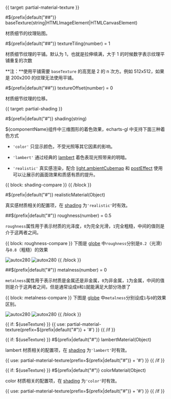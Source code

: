 {{ target: partial-material-texture }}

#${prefix|default("##")} baseTexture(string|HTMLImageElement|HTMLCanvasElement)

材质细节的纹理贴图。

#${prefix|default("##")} textureTiling(number) = 1

材质细节纹理的平铺。默认为 1，也就是拉伸填满，大于 1 的时候数字表示纹理平铺重复的次数

**注：**使用平铺需要 `baseTexture` 的高宽是 2 的 n 次方。例如 512x512，如果是 200x200 的纹理无法使用平铺。

#${prefix|default("##")} textureOffset(number) = 0

材质细节纹理的位移。


{{ target: partial-shading }}

#${prefix|default("#")} shading(string)

${componentName}组件中三维图形的着色效果，echarts-gl 中支持下面三种着色方式

+ `'color'`
只显示颜色，不受光照等其它因素的影响。

+ `'lambert'`
通过经典的 [lambert](https://en.wikipedia.org/wiki/Lambertian_reflectance) 着色表现光照带来的明暗。

+ `'realistic'`
真实感渲染，配合 [light.ambientCubemap](~globe.light.ambientCubemap) 和 [postEffect](~globe.postEffect) 使用可以让展示的画面效果和质感有质的提升。

{{ block: shading-compare }}
{{ /block }}

#${prefix|default("#")} realisticMaterial(Object)

真实感材质相关的配置项，在 [shading](~${componentType}.shading) 为`'realistic'`时有效。

##${prefix|default("#")} roughness(number) = 0.5

`roughness`属性用于表示材质的光泽度，`0`为完全光滑，`1`完全粗糙，中间的值则是介于这两者之间。

{{ block: roughness-compare }}
下图是 [globe](~globe) 中`roughness`分别是`0.2`（光滑）与`0.8`（粗糙）的效果

![autox280](~globe-gloss.png)
![autox280](~globe-rough.png)
{{ /block }}

##${prefix|default("#")} metalness(number) = 0

`metalness`属性用于表示材质是金属还是非金属，`0`为非金属，`1`为金属，中间的值则是介于这两者之间，但是通常设成`0`和`1`就能满足大部分场景了

{{ block: metalness-compare }}
下图是 [globe](~globe) 中`metalness`分别设成`1`与`0`的效果区别。

![autox280](~globe-metal.png)
![autox280](~globe-non-metal.png)
{{ /block }}

{{ if: ${useTexture} }}
{{ use: partial-material-texture(prefix=${prefix|default("#")} + '#') }}
{{ /if }}

{{ if: ${useTexture} }}
#${prefix|default("#")} lambertMaterial(Object)

lambert 材质相关的配置项，在 [shading](~${componentType}.shading) 为`'lambert'`时有效。

{{ use: partial-material-texture(prefix=${prefix|default("#")} + '#') }}
{{ /if }}

{{ if: ${useTexture} }}
#${prefix|default("#")} colorMaterial(Object)

color 材质相关的配置项，在 [shading](~${componentType}.shading) 为`'color'`时有效。

{{ use: partial-material-texture(prefix=${prefix|default("#")} + '#') }}
{{ /if }}

